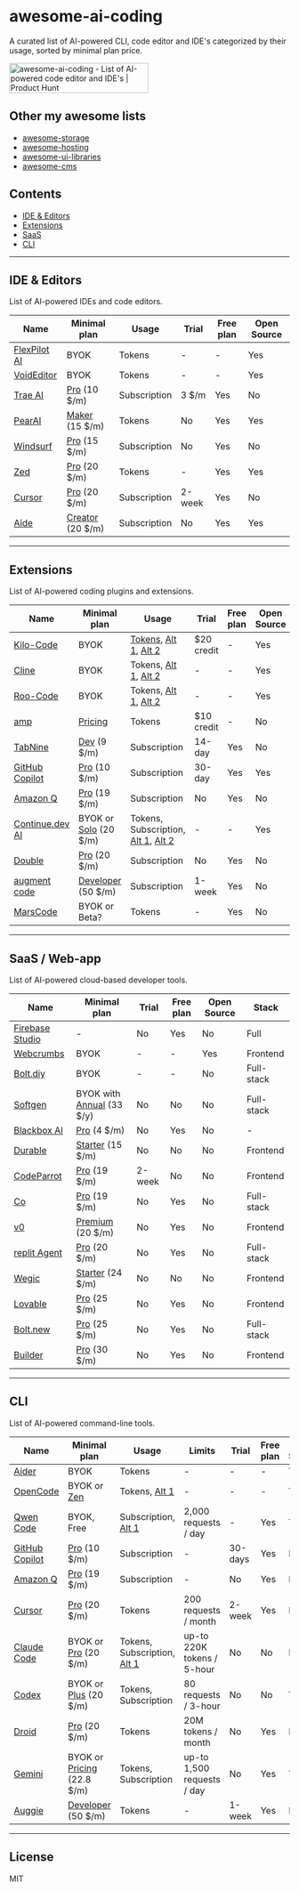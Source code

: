 # awesome-ai-coding

A curated list of AI-powered CLI, code editor and IDE's categorized by their usage, sorted by minimal plan price.

<a href="https://www.producthunt.com/products/awesome-ai-coding?embed=true&utm_source=badge-featured&utm_medium=badge&utm_source=badge-awesome&#0045;ai&#0045;coding" target="_blank"><img src="https://api.producthunt.com/widgets/embed-image/v1/featured.svg?post_id=1008787&theme=light&t=1756027113949" alt="awesome&#0045;ai&#0045;coding - List&#0032;of&#0032;AI&#0045;powered&#0032;code&#0032;editor&#0032;and&#0032;IDE&#0039;s | Product Hunt" style="width: 250px; height: 54px;" width="250" height="54" /></a>

## Other my awesome lists

- [awesome-storage](https://github.com/dalisoft/awesome-storage)
- [awesome-hosting](https://github.com/dalisoft/awesome-hosting)
- [awesome-ui-libraries](https://github.com/dalisoft/awesome-ui-libraries)
- [awesome-cms](https://github.com/dalisoft/awesome-cms)

## Contents

- [IDE & Editors](#ide--editors)
- [Extensions](#extensions)
- [SaaS](#saas--web-app)
- [CLI](#cli)

---

## IDE & Editors

List of AI-powered IDEs and code editors.

| Name                                 | Minimal plan                                    | Usage        | Trial  | Free plan | Open Source |
| ------------------------------------ | ----------------------------------------------- | ------------ | ------ | --------- | ----------- |
| [FlexPilot AI](https://flexpilot.ai) | BYOK                                            | Tokens       | -      | -         | Yes         |
| [VoidEditor](https://voideditor.com) | BYOK                                            | Tokens       | -      | -         | Yes         |
| [Trae AI](https://trae.ai)           | [Pro](https://www.trae.ai/pricing) (10 \$/m)    | Subscription | 3 \$/m | Yes       | No          |
| [PearAI](https://trypear.ai)         | [Maker](https://trypear.ai/pricing) (15 \$/m)   | Tokens       | No     | Yes       | Yes         |
| [Windsurf](https://windsurf.com)     | [Pro](https://windsurf.com/pricing) (15 \$/m)   | Subscription | No     | Yes       | No          |
| [Zed](https://zed.dev)               | [Pro](https://zed.dev/pricing) (20 \$/m)        | Tokens       | -      | Yes       | Yes         |
| [Cursor](https://www.cursor.com)     | [Pro](https://www.cursor.com/pricing) (20 \$/m) | Subscription | 2-week | Yes       | No          |
| [Aide](https://aide.dev)             | [Creator](https://aide.dev/pricing) (20 \$/m)   | Subscription | No     | Yes       | Yes         |

---

## Extensions

List of AI-powered coding plugins and extensions.

| Name                                                  | Minimal plan                                                | Usage                                                             | Trial      | Free plan | Open Source |
| ----------------------------------------------------- | ----------------------------------------------------------- | ----------------------------------------------------------------- | ---------- | --------- | ----------- |
| [Kilo-Code][kilo-code-ref]                            | BYOK                                                        | [Tokens][kilo-code-ref], [Alt 1][z-ai-ref], [Alt 2][cerebras-ref] | $20 credit | -         | Yes         |
| [Cline](https://github.com/cline/cline)               | BYOK                                                        | Tokens, [Alt 1][z-ai-ref], [Alt 2][cerebras-ref]                  | -          | -         | Yes         |
| [Roo-Code](https://github.com/RooVetGit/Roo-Code)     | BYOK                                                        | Tokens, [Alt 1][z-ai-ref], [Alt 2][cerebras-ref]                  | -          | -         | Yes         |
| [amp](https://ampcode.com)                            | [Pricing](https://ampcode.com/manual#pricing)               | Tokens                                                            | $10 credit | -         | No          |
| [TabNine](https://www.tabnine.com)                    | [Dev](https://www.tabnine.com/pricing) (9 \$/m)             | Subscription                                                      | 14-day     | Yes       | No          |
| [GitHub Copilot](https://github.com/features/copilot) | [Pro](https://github.com/features/copilot/plans) (10 \$/m)  | Subscription                                                      | 30-day     | Yes       | Yes         |
| [Amazon Q](https://aws.amazon.com/q/developer)        | [Pro](https://aws.amazon.com/q/developer/pricing) (19 \$/m) | Subscription                                                      | No         | Yes       | No          |
| [Continue.dev AI](https://continue.dev)               | BYOK or [Solo](https://hub.continue.dev/pricing) (20 \$/m)  | Tokens, Subscription, [Alt 1][z-ai-ref], [Alt 2][cerebras-ref]    | -          | -         | Yes         |
| [Double](https://double.bot)                          | [Pro](https://docs.double.bot/pricing) (20 \$/m)            | Subscription                                                      | No         | Yes       | No          |
| [augment code](https://www.augmentcode.com)           | [Developer](https://www.augmentcode.com/pricing) (50 \$/m)  | Subscription                                                      | 1-week     | Yes       | No          |
| [MarsCode](https://www.marscode.com)                  | BYOK or Beta?                                               | Tokens                                                            | -          | Yes       | No          |

---

## SaaS / Web-app

List of AI-powered cloud-based developer tools.

| Name                                        | Minimal plan                                             | Trial  | Free plan | Open Source | Stack      |
| ------------------------------------------- | -------------------------------------------------------- | ------ | --------- | ----------- | ---------- |
| [Firebase Studio](https://firebase.studio/) | -                                                        | No     | Yes       | No          | Full       |
| [Webcrumbs](https://www.webcrumbs.org)      | BYOK                                                     | -      | -         | Yes         | Frontend   |
| [Bolt.diy](https://bolt.diy)                | BYOK                                                     | -      | -         | No          | Full-stack |
| [Softgen](https://softgen.ai)               | BYOK with [Annual](https://softgen.ai/pricing) (33 \$/y) | No     | No        | No          | Full-stack |
| [Blackbox AI](https://blackbox.ai)          | [Pro](https://www.blackbox.ai/pricing) (4 \$/m)          | No     | Yes       | No          | -          |
| [Durable](https://durable.co)               | [Starter](https://durable.co/pricing) (15 \$/m)          | No     | No        | No          | Frontend   |
| [CodeParrot](https://codeparrot.ai)         | [Pro](https://codeparrot.ai/pricing) (19 \$/m)           | 2-week | No        | No          | Frontend   |
| [Co](https://www.co.dev)                    | [Pro](https://www.co.dev/pricing) (19 \$/m)              | No     | Yes       | No          | Full-stack |
| [v0](https://v0.app)                        | [Premium](https://v0.app/pricing) (20 \$/m)              | No     | Yes       | No          | Frontend   |
| [replit Agent][replit-ref]                  | [Pro](https://replit.com/pricing) (20 \$/m)              | No     | Yes       | No          | Full-stack |
| [Wegic](https://wegic.ai)                   | [Starter](https://wegic.ai/pricing) (24 \$/m)            | No     | No        | No          | Frontend   |
| [Lovable](https://lovable.dev)              | [Pro](https://lovable.dev/pricing) (25 \$/m)             | No     | Yes       | No          | Frontend   |
| [Bolt.new](https://bolt.new)                | [Pro](https://bolt.new/pricing) (25 \$/m)                | No     | Yes       | No          | Full-stack |
| [Builder](https://builder.io)               | [Pro](https://www.builder.io/m/pricing) (30 \$/m)        | No     | Yes       | No          | Frontend   |

---

## CLI

List of AI-powered command-line tools.

| Name                                                     | Minimal plan                                                 | Usage                                   | Limits                     | Trial   | Free plan | Open Source |
| -------------------------------------------------------- | ------------------------------------------------------------ | --------------------------------------- | -------------------------- | ------- | --------- | ----------- |
| [Aider](https://aider.chat)                              | BYOK                                                         | Tokens                                  | -                          | -       | -         | Yes         |
| [OpenCode](https://github.com/sst/opencode)              | BYOK or [Zen](https://opencode.ai/docs/zen)                  | Tokens, [Alt 1][z-ai-ref]               | -                          | -       | -         | Yes         |
| [Qwen Code](https://github.com/QwenLM/qwen-code)         | BYOK, Free                                                   | Subscription, [Alt 1][cerebras-ref]     | 2,000 requests / day       | -       | Yes       | Yes         |
| [GitHub Copilot](https://github.com/features/copilot)    | [Pro](https://github.com/features/copilot/plans) (10 \$/m)   | Subscription                            | -                          | 30-days | Yes       | No          |
| [Amazon Q](https://aws.amazon.com/q/developer)           | [Pro](https://aws.amazon.com/q/developer/pricing) (19 \$/m)  | Subscription                            | -                          | No      | Yes       | No          |
| [Cursor](https://cursor.com/cli)                         | [Pro](https://www.cursor.com/pricing) (20 \$/m)              | Tokens                                  | 200 requests / month       | 2-week  | Yes       | No          |
| [Claude Code](https://github.com/anthropics/claude-code) | BYOK or [Pro](https://www.anthropic.com/pricing) (20 \$/m)   | Tokens, Subscription, [Alt 1][z-ai-ref] | up-to 220K tokens / 5-hour | No      | No        | No          |
| [Codex](https://github.com/openai/codex)                 | BYOK or [Plus](https://openai.com/chatgpt/pricing) (20 \$/m) | Tokens, Subscription                    | 80 requests / 3-hour       | No      | No        | Yes         |
| [Droid](https://factory.ai/product/ide)                  | [Pro](https://factory.ai/pricing) (20 \$/m)                  | Tokens                                  | 20M tokens / month         | No      | Yes       | No          |
| [Gemini](https://github.com/google-gemini/gemini-cli)    | BYOK or [Pricing](https://codeassist.google) (22.8 \$/m)     | Tokens, Subscription                    | up-to 1,500 requests / day | No      | Yes       | Yes         |
| [Auggie](https://docs.augmentcode.com/cli)               | [Developer](https://www.augmentcode.com/pricing) (50 \$/m)   | Tokens                                  | -                          | 1-week  | Yes       | No          |

---

## License

MIT

<!-- referral links -->

[cerebras-ref]: https://cloud.cerebras.ai?referral_code=d5m9c9m4
[kilo-code-ref]: https://kilocode.ai/users/sign_up?referral-code=e5be975c-9c80-4370-8547-8a7a18c4a275
[replit-ref]: https://replit.com/refer/dalisoft
[z-ai-ref]: https://z.ai/subscribe?ic=WYG1DQWSMW
